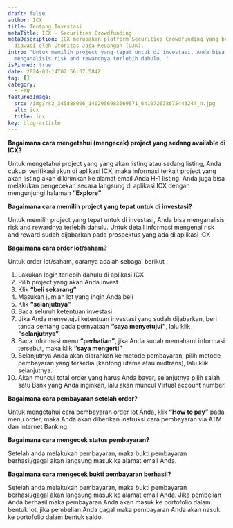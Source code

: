 ```yaml
---
draft: false
author: ICX
title: Tentang Investasi
metaTitle: ICX - Securities Crowdfunding
metaDescription: ICX merupakan platform Securities Crowdfunding yang berizin dan
  diawasi oleh Otoritas Jasa Keuangan (OJK).
intro: "Untuk memilih project yang tepat untuk di investasi, Anda bisa
  menganalisis risk and rewardnya terlebih dahulu. "
isPinned: true
date: 2024-03-14T02:56:37.584Z
tag: []
category:
  - FAQ
featuredImage:
  src: /img/rsz_345888006_1402056983669571_641072638675443244_n.jpg
  alt: icx
  title: icx
key: blog-article
---
```

**Bagaimana cara mengetahui (mengecek) project yang sedang available di ICX?**

Untuk mengetahui project yang yang akan listing atau sedang listing, Anda cukup  verifikasi akun di aplikasi ICX, maka informasi terkait project yang akan listing akan dikirimkan ke alamat email Anda H-1 listing. Anda juga bisa melakukan pengecekan secara langsung di aplikasi ICX dengan mengunjungi halaman **“Explore”**

**Bagaimana cara memilih project yang tepat untuk di investasi?**

Untuk memilih project yang tepat untuk di investasi, Anda bisa menganalisis risk and rewardnya terlebih dahulu. Untuk detail informasi mengenai risk and reward sudah dijabarkan pada prospektus yang ada di aplikasi ICX

**Bagaimana cara order lot/saham?**

Untuk order lot/saham, caranya adalah sebagai berikut :

1. Lakukan login terlebih dahulu di aplikasi ICX
2. Pilih project yang akan Anda invest
3. Klik **“beli sekarang”**
4. Masukan jumlah lot yang ingin Anda beli
5. Klik **“selanjutnya”**
6. Baca seluruh ketentuan investasi
7. Jika Anda menyetujui ketentuan investasi yang sudah dijabarkan, beri tanda centang pada pernyataan **“saya menyetujui”**, lalu klik **“selanjutnya”**
8. Baca informasi menu **“perhatian”**, jika Anda sudah memahami informasi tersebut, maka klik **“saya mengerti”**
9. Selanjutnya Anda akan diarahkan ke metode pembayaran, pilih metode pembayaran yang tersedia (kantong utama atau midtrans), lalu klik selanjutnya.
10. Akan muncul total order yang harus Anda bayar, selanjutnya pilih salah satu Bank yang Anda inginkan, lalu akan muncul Virtual account number.

**Bagaimana cara pembayaran setelah order?**

Untuk mengetahui cara pembayaran order lot Anda, klik **“How to pay”** pada menu order, maka Anda akan diberikan instruksi cara pembayaran via ATM dan Internet Banking.

**Bagaimana cara mengecek status pembayaran?**

Setelah anda melakukan pembayaran, maka bukti pembayaran berhasil/gagal akan langsung masuk ke alamat email Anda.

**Bagaimana cara mengecek bukti pembayaran berhasil?**

Setelah anda melakukan pembayaran, maka bukti pembayaran berhasil/gagal akan langsung masuk ke alamat email Anda. Jika pembelian Anda berhasil maka pembayaran Anda akan masuk ke portofolio dalam bentuk lot, jika pembelian Anda gagal maka pembayaran Anda akan nasuk ke portofolio dalam bentuk saldo.